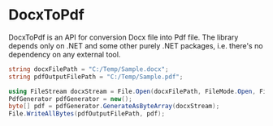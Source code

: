 # DocxToPdf

DocxToPdf is an API for conversion Docx file into Pdf file. The library depends only on .NET and some other purely .NET packages, i.e. there's no dependency on any external tool.

```cs
string docxFilePath = "C:/Temp/Sample.docx";
string pdfOutputFilePath = "C:/Temp/Sample.pdf";

using FileStream docxStream = File.Open(docxFilePath, FileMode.Open, FileAccess.Read);
PdfGenerator pdfGenerator = new();
byte[] pdf = pdfGenerator.GenerateAsByteArray(docxStream);
File.WriteAllBytes(pdfOutputFilePath, pdf);

```
